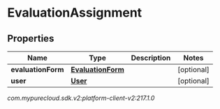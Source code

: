 # EvaluationAssignment


## Properties

| Name | Type | Description | Notes |
| ------------ | ------------- | ------------- | ------------- |
| **evaluationForm** | [**EvaluationForm**](EvaluationForm) |  |  [optional] |
| **user** | [**User**](User) |  |  [optional] |




_com.mypurecloud.sdk.v2:platform-client-v2:217.1.0_
